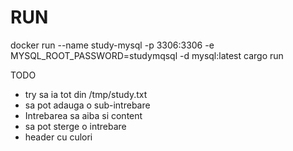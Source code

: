 RUN
===
docker run --name study-mysql -p 3306:3306 -e MYSQL_ROOT_PASSWORD=studymqsql -d mysql:latest
cargo run


TODO
- try sa ia tot din /tmp/study.txt
- sa pot adauga o sub-intrebare
- Intrebarea sa aiba si content
- sa pot sterge o intrebare
- header cu culori
